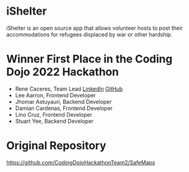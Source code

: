 # iShelter
iShelter is an open source app that allows volunteer hosts to post their accommodations for refugees displaced by war or other hardship. 

# Winner First Place in the Coding Dojo 2022 Hackathon
- Rene Caceres, Team Lead [LinkedIn](https://www.linkedin.com/in/renecaceresdeveloper/) [GitHub](https://github.com/caceresrene)
- Lee Aarron, Frontend Developer
- Jhomar Astuyauri, Backend Developer
- Damian Cardenas, Frontend Developer
- Lino Cruz, Frontend Developer
- Stuart Yee, Backend Developer

# Original Repository
https://github.com/CodingDojoHackathonTeam2/SafeMaps
